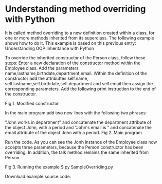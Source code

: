 # Understanding method overriding with Python

It is called method overriding to a new definition created within a class, for one or more methods inherited from its superclass. The following example shows how to do it. This example is based on this previous entry: Understanding OOP Inheritance with Python

To override the inherited constructor of the Person class, follow these steps: Enter a new declaration of the constructor method within the Employee class. Add the parameters name,lastname,birthdate,department,email. Within the definition of the constructor add the attributtes self.name, self.lastname,self.birthdate,self.department and self.email then assign the corresponding parameters. Add the following print instruction to the end of the constructor.

Fig 1. Modified constructor

In the main program add two new lines with the following two phrases:

"John works in department"
and concatenate the department attribute of the object John, with a period and
"John's email is "
and concatenate the email attribute of the object John with a period.
Fig 2. Main program

Run the code. As you can see the Jonh instance of the Employee class now accepts three parameters, because the Person constructor has been overriding. In addition, the talk method remains the same inherited from Person.

Fig 3. Running the example
$ py SampleOverriding.py

Download example source code.
